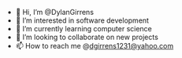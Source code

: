 - 👋 Hi, I’m @DylanGirrens
- 👀 I’m interested in software development
- 🌱 I’m currently learning computer science
- 💞️ I’m looking to collaborate on new projects
- 📫 How to reach me @dgirrens1231@yahoo.com

<!---
DylanGirrensonGithub/DylanGirrensonGithub is a ✨ special ✨ repository because its `README.md` (this file) appears on your GitHub profile.
You can click the Preview link to take a look at your changes.
--->
